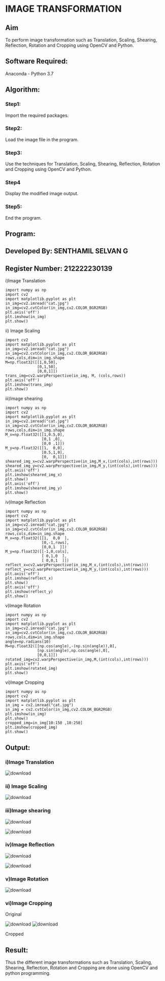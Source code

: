 # IMAGE TRANSFORMATION

## Aim
To perform image transformation such as Translation, Scaling, Shearing, Reflection, Rotation and Cropping using OpenCV and Python.

## Software Required:
Anaconda - Python 3.7

## Algorithm:
### Step1:
Import the required packages.

### Step2:
Load the image file in the program.

### Step3:
Use the techniques for Translation, Scaling, Shearing, Reflection, Rotation and Cropping using OpenCV and Python.

### Step4
Display the modified image output.

### Step5:
End the program.



## Program:

## Developed By: SENTHAMIL SELVAN G

## Register Number: 212222230139

i)Image Translation
```
import numpy as np
import cv2
import matplotlib.pyplot as plt
in_img=cv2.imread("cat.jpg")
in_img=cv2.cvtColor(in_img,cv2.COLOR_BGR2RGB)
plt.axis('off')
plt.imshow(in_img)
plt.show()
```
ii) Image Scaling
```import numpy as np
import cv2
import matplotlib.pyplot as plt
in_img=cv2.imread("cat.jpg")
in_img=cv2.cvtColor(in_img,cv2.COLOR_BGR2RGB)
rows,cols,dim=in_img.shape
M=np.float32([[1,0,50],
              [0,1,50],
              [0,0,1]])
trans_img=cv2.warpPerspective(in_img, M, (cols,rows))
plt.axis('off')
plt.imshow(trans_img)
plt.show() 
```
iii)Image shearing
```
import numpy as np
import cv2
import matplotlib.pyplot as plt
in_img=cv2.imread("cat.jpg")
in_img=cv2.cvtColor(in_img,cv2.COLOR_BGR2RGB)
rows,cols,dim=in_img.shape
M_x=np.float32([[1,0.5,0],
                [0,1 ,0],
                [0,0 ,1]])
M_y=np.float32([[1,  0,0],
                [0.5,1,0],
                [0,  0,1]])
sheared_img_x=cv2.warpPerspective(in_img,M_x,(int(cols),int(rows)))
sheared_img_y=cv2.warpPerspective(in_img,M_y,(int(cols),int(rows)))
plt.axis('off')
plt.imshow(sheared_img_x)
plt.show()
plt.axis('off')
plt.imshow(sheared_img_y)
plt.show()
```
iv)Image Reflection
```
import numpy as np
import cv2
import matplotlib.pyplot as plt
in_img=cv2.imread("cat.jpg")
in_img=cv2.cvtColor(in_img,cv2.COLOR_BGR2RGB)
rows,cols,dim=in_img.shape
M_x=np.float32([[1,  0,0  ],
                [0,-1,rows],
                [0,0,1  ]])
M_y=np.float32([[-1,0,cols],
                [ 0,1,0  ],
                [ 0,0,1  ]])
reflect_x=cv2.warpPerspective(in_img,M_x,(int(cols),int(rows)))
reflect_y=cv2.warpPerspective(in_img,M_y,(int(cols),int(rows)))
plt.axis('off')
plt.imshow(reflect_x)
plt.show()
plt.axis('off')
plt.imshow(reflect_y)
plt.show()  
```
v)Image Rotation
```
import numpy as np
import cv2
import matplotlib.pyplot as plt
in_img=cv2.imread("cat.jpg")
in_img=cv2.cvtColor(in_img,cv2.COLOR_BGR2RGB)
rows,cols,dim=in_img.shape
angle=np.radians(10)
M=np.float32([[np.cos(angle),-(np.sin(angle)),0],
              [np.sin(angle),np.cos(angle),0],
              [0,0,1]])
rotated_img=cv2.warpPerspective(in_img,M,(int(cols),int(rows)))
plt.axis('off')
plt.imshow(rotated_img)
plt.show()  
```
vi)Image Cropping
```
import numpy as np
import cv2
import matplotlib.pyplot as plt
in_img = cv2.imread("cat.jpg")
in_img = cv2.cvtColor(in_img,cv2.COLOR_BGR2RGB)
plt.imshow(in_img)
plt.show()
cropped_img=in_img[10:150 ,10:250]
plt.imshow(cropped_img)
plt.show()
```
## Output:
### i)Image Translation

![download](https://github.com/user-attachments/assets/4fb10b71-1f6c-4d7f-ae5d-5513a3dc47c1)


### ii) Image Scaling

![download](https://github.com/user-attachments/assets/4fc44a8d-0954-4c97-ad83-0dbb75f7670e)



### iii)Image shearing
![download](https://github.com/user-attachments/assets/4f0d7a94-2b03-415d-a4b9-953cfc0d2ef3)

![download](https://github.com/user-attachments/assets/6ce595fc-7c37-4fa9-9ee6-9026e5ac3c98)


### iv)Image Reflection

![download](https://github.com/user-attachments/assets/21d46f00-2441-4af1-92b0-d58bf750389b)

![download](https://github.com/user-attachments/assets/3bcffe2d-781a-4f25-a320-0122505515f2)





### v)Image Rotation

![download](https://github.com/user-attachments/assets/c688bbbf-41e4-44d2-938b-a77b00dba9b7)


### vi)Image Cropping

Original

![download](https://github.com/user-attachments/assets/c056a20d-20fc-4a25-9b3e-562b5823433e)
![download](https://github.com/user-attachments/assets/3a9d6391-3e93-417d-a0f0-212b647d294e)

Cropped

## Result: 

Thus the different image transformations such as Translation, Scaling, Shearing, Reflection, Rotation and Cropping are done using OpenCV and python programming.
